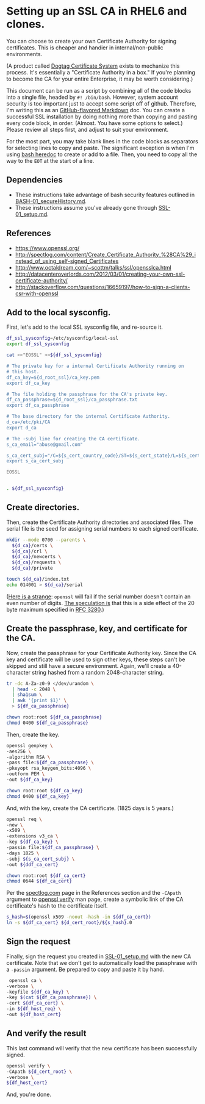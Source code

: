 # Setting up an SSL CA in RHEL6 and clones.

You can choose to create your own Certificate Authority for signing certificates. This is cheaper and handier in internal/non-public environments.

(A product called [Dogtag Certificate System][dcs] exists to mechanize this process. It's essentially a "Certificate Authority in a box." If you're planning to become the CA for your entire Enterprise, it may be worth considering.)

This document can be run as a script by combining all of the code blocks into a single file, headed by `#! /bin/bash`. However, system account security is too important just to accept some script off of github. Therefore, I'm writing this as an [GitHub-flavored Markdown][gmd] doc. You can create a successful SSL installation by doing nothing more than copying and pasting every code block, in order. (Almost. You have some options to select.) Please review all steps first, and adjust to suit your environment.
 
For the most part, you may take blank lines in the code blocks as separators for selecting lines to copy and paste. The significant exception is when I'm using [bash heredoc][heredoc] to create or add to a file. Then, you need to copy all the way to the `EOT` at the start of a line.

[dcs]: http://pki.fedoraproject.org/
[gmd]: https://help.github.com/articles/github-flavored-markdown
[heredoc]: http://www.tldp.org/LDP/abs/html/here-docs.html


## Dependencies

- These instructions take advantage of bash security features outlined in [BASH-01_secureHistory.md][BASH-01].
- These instructions assume you've already gone through [SSL-01_setup.md][SSL-01].

[BASH-01]: https://github.com/dafydd2277/accountSecurity/blob/master/BASH-01_secureHistory.md
[SSL-01]: https://github.com/dafydd2277/accountSecurity/blob/master/SSL-01_setup.md


## References

- https://www.openssl.org/
- http://spectlog.com/content/Create_Certificate_Authority_%28CA%29_instead_of_using_self-signed_Certificates
- http://www.octaldream.com/~scottm/talks/ssl/opensslca.html
- http://datacenteroverlords.com/2012/03/01/creating-your-own-ssl-certificate-authority/
- http://stackoverflow.com/questions/16659197/how-to-sign-a-clients-csr-with-openssl


## Add to the local sysconfig.

First, let's add to the local SSL sysconfig file, and re-source it.

```bash
df_ssl_sysconfig=/etc/sysconfig/local-ssl
export df_ssl_sysconfig

cat <<"EOSSL" >>${df_ssl_sysconfig}

# The private key for a internal Certificate Authority running on
# this host.
df_ca_key=${d_root_ssl}/ca_key.pem
export df_ca_key

# The file holding the passphrase for the CA's private key.
df_ca_passphrase=${d_root_ssl}/ca_passphrase.txt
export df_ca_passphrase

# The base directory for the internal Certificate Authority.
d_ca=/etc/pki/CA
export d_ca

# The -subj line for creating the CA certificate.
s_ca_email="abuse@gmail.com"

s_ca_cert_subj="/C=${s_cert_country_code}/ST=${s_cert_state}/L=${s_cert_city}/CN=ca.${s_domain}\/emailAddress=${s_ca_email}/organizationName=${s_domain}"
export s_ca_cert_subj

EOSSL


. ${df_ssl_sysconfig}
```

## Create directories.

Then, create the Certificate Authority directories and associated files. The serial file is the seed for assigning serial numbers to each signed certificate.

```bash
mkdir --mode 0700 --parents \
  ${d_ca}/certs \
  ${d_ca}/crl \
  ${d_ca}/newcerts \
  ${d_ca}/requests \
  ${d_ca}/private

touch ${d_ca}/index.txt
echo 014001 > ${d_ca}/serial
```

([Here is a strange][paulharvey]: `openssl` will fail if the serial number doesn't contain an even number of digits. [The speculation is][serialdigits] that this is a side effect of the 20 byte maximum specified in [RFC 3280][rfc3280].)

[paulharvey]: https://en.wikipedia.org/wiki/Paul_Harvey#On-air_persona.2C_catch_phrases.2C_trademarks.2C_and_off-air_interest
[serialdigits]: http://markmail.org/message/dj65qcuyjrecsuzx
[rfc3280]: http://www.ietf.org/rfc/rfc3280.txt


## Create the passphrase, key, and certificate for the CA.

Now, create the passphrase for your Certificate Authority key. Since the CA key and certificate will be used to sign other keys, these steps can't be skipped and still have a secure environment. Again, we'll create a 40-character string hashed from a random 2048-character string.

```bash
tr -dc A-Za-z0-9 </dev/urandom \
  | head -c 2048 \
  | sha1sum \
  | awk '{print $1}' \
  > ${df_ca_passphrase}

chown root:root ${df_ca_passphrase}
chmod 0400 ${df_ca_passphrase}
```

Then, create the key.

```bash
openssl genpkey \
-aes256 \
-algorithm RSA \
-pass file:${df_ca_passphrase} \
-pkeyopt rsa_keygen_bits:4096 \
-outform PEM \
-out ${df_ca_key}

chown root:root ${df_ca_key}
chmod 0400 ${df_ca_key}
```

And, with the key, create the CA certificate. (1825 days is 5 years.)

```bash
openssl req \
-new \
-x509 \
-extensions v3_ca \
-key ${df_ca_key} \
-passin file:${df_ca_passphrase} \
-days 1825 \
-subj ${s_ca_cert_subj} \
-out ${ddf_ca_cert}

chown root:root ${df_ca_cert}
chmod 0644 ${df_ca_cert}
```

Per the [spectlog.com][spectlog] page in the References section and the `-CApath` argument to [openssl verify][verify] man page, create a symbolic link of the CA certificate's hash to the certificate itself.

```bash
s_hash=$(openssl x509 -noout -hash -in ${df_ca_cert})
ln -s ${df_ca_cert} ${d_cert_root}/${s_hash}.0
```

[spectlog]: http://spectlog.com/content/Create_Certificate_Authority_%28CA%29_instead_of_using_self-signed_Certificates
[verify]: https://www.openssl.org/docs/apps/verify.html


## Sign the request

Finally, sign the request you created in [SSL-01_setup.md][SSL-01] with the new CA certificate. Note that we don't get to automatically load the passphrase with a `-passin` argument. Be prepared to copy and paste it by hand.

```bash
 openssl ca \
-verbose \
-keyfile ${df_ca_key} \
-key $(cat ${df_ca_passphrase}) \
-cert ${df_ca_cert} \
-in ${df_host_req} \
-out ${df_host_cert}
```


## And verify the result

This last command will verify that the new certificate has been successfully signed.

```bash
openssl verify \
-CApath ${d_cert_root} \
-verbose \
${df_host_cert}
```

And, you're done.

